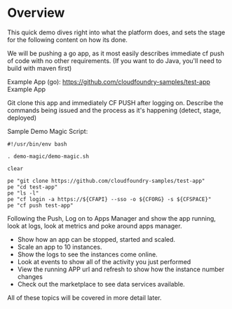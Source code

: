 # Overview
This quick demo dives right into what the platform does, and sets the stage for the following content on how its done.

We will be pushing a go app, as it most easily describes immediate cf push of code with no other requirements.  (If you want to do Java, you'll need to build with maven first)

Example App (go): https://github.com/cloudfoundry-samples/test-app
Example App

Git clone this app and immediately CF PUSH after logging on.  Describe the commands being issued and the process as it's happening (detect, stage, deployed)

Sample Demo Magic Script:
```
#!/usr/bin/env bash

. demo-magic/demo-magic.sh

clear

pe "git clone https://github.com/cloudfoundry-samples/test-app"
pe "cd test-app"
pe "ls -l"
pe "cf login -a https://${CFAPI} --sso -o ${CFORG} -s ${CFSPACE}"
pe "cf push test-app"

```

Following the Push, Log on to Apps Manager and show the app running, look at logs, look at metrics and poke around apps manager.  
* Show how an app can be stopped, started and scaled.  
* Scale an app to 10 instances.  
* Show the logs to see the instances come online.  
* Look at events to show all of the activity you just performed
* View the running APP url and refresh to show how the instance number changes
* Check out the marketplace to see data services available.
  
All of these topics will be covered in more detail later.
